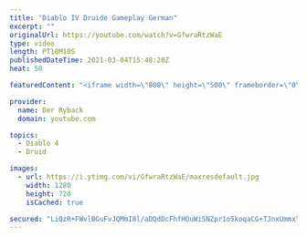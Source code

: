 ```yaml
---
title: "Diablo IV Druide Gameplay German"
excerpt: ""
originalUrl: https://youtube.com/watch?v=GfwraRtzWaE
type: video
length: PT18M10S
publishedDateTime: 2021-03-04T15:48:20Z
heat: 50

featuredContent: "<iframe width=\"800\" height=\"500\" frameborder=\"0\" src=\"https://www.youtube.com/embed/GfwraRtzWaE\" allow=\"accelerometer; autoplay; encrypted-media; gyroscope; picture-in-picture\" allowfullscreen></iframe>"

provider:
  name: Der Ryback
  domain: youtube.com

topics:
  - Diablo 4
  - Druid

images:
  - url: https://i.ytimg.com/vi/GfwraRtzWaE/maxresdefault.jpg
    width: 1280
    height: 720
    isCached: true

secured: "LiQzR+FWvlBGuFvJQMmI8l/aDQdDcFhfHOuWiSNZpr1o5koqaCG+TJnxUmmxYLqZlaLoQKC/F9l75eijKQ5J26UPFdiyeRhwpCX5v2Hj4VChnmhfeW/WH20A3xlxVYFWpScB2OFHEoNAGdQGrgmU/LuP78nOmVe4N8yb5VLV7wqGeKC/TdaNPE5caUD1V6a/rUPyDPjTDNr1Ip46cntYpjnteYxCC+VMqx6csryVT0QhbLj4ttBMFW2qMmaVOPv2dzhe2k9+09SrGwpocGFBapsfSd5OBxN+yE2PDq3v4RrJW+KRHjuVtO58XQQbQ677CoqndgkqxISqVGxIQUOIqEdr2Fia2mBHjZBk0xOnQiZuYqxNxwFZmM8Ce1QbEyWQ4qxvI/a0m1YSfreIOtsuFxP7j1f94ptFFya1yfgQ53c=;rhzBepTkHMeC0A6K6VzAhQ=="
---
```



